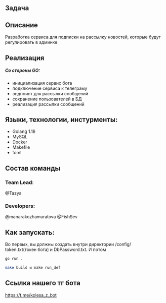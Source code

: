 ## Задача

## Описание
Разработка сервиса для подписки на рассылку новостей, которые будут регулировать в админке


## Реализация 
##### Со стороны GO: 
- инициализация сервис бота
- подключение сервиса к телеграму
- эндпоинт для рассылки сообщений
- сохранение пользователей в БД
- реализация рассылки сообщений

## Языки, технологии, инстурменты:
- Golang 1.19
- MySQL
- Docker
- Makefile
- toml

## Состав команды
### Team Lead:
@Tazya
### Developers:
@manarakozhamuratova
@FishSev 

## Как запускать:
Во первых, вы должны создать внутри директории /config/ token.txt(токен бота) и DbPassword.txt. И потом
```bash
go run . 
```

```bash 
make build и make run_def 
```
## Ссылка нашего тг бота
https://t.me/kolesa_z_bot